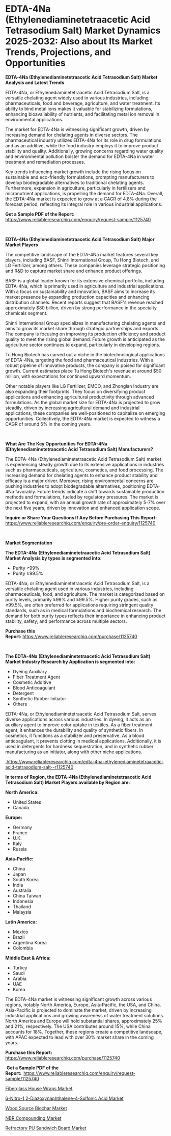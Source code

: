 <p><h1>EDTA-4Na (Ethylenediaminetetraacetic Acid Tetrasodium Salt) Market Dynamics 2025-2032: Also about Its Market Trends, Projections, and Opportunities</h1></p><p><strong>EDTA-4Na (Ethylenediaminetetraacetic Acid Tetrasodium Salt) Market Analysis and Latest Trends</strong></p>
<p><p>EDTA-4Na, or Ethylenediaminetetraacetic Acid Tetrasodium Salt, is a versatile chelating agent widely used in various industries, including pharmaceuticals, food and beverage, agriculture, and water treatment. Its ability to bind metal ions makes it valuable for stabilizing formulations, enhancing bioavailability of nutrients, and facilitating metal ion removal in environmental applications.</p><p>The market for EDTA-4Na is witnessing significant growth, driven by increasing demand for chelating agents in diverse sectors. The pharmaceutical industry utilizes EDTA-4Na for its role in drug formulations and as an additive, while the food industry employs it to improve product stability and quality. Additionally, growing concerns regarding water quality and environmental pollution bolster the demand for EDTA-4Na in water treatment and remediation processes.</p><p>Key trends influencing market growth include the rising focus on sustainable and eco-friendly formulations, prompting manufacturers to develop biodegradable alternatives to traditional chelating agents. Furthermore, expansion in agriculture, particularly in fertilizers and micronutrient applications, is propelling the demand for EDTA-4Na. Overall, the EDTA-4Na market is expected to grow at a CAGR of 4.8% during the forecast period, reflecting its integral role in various industrial applications.</p></p>
<p><strong>Get a Sample PDF of the Report:&nbsp;</strong> <a href="https://www.reliableresearchiq.com/enquiry/request-sample/1125740?utm_campaign=1900&utm_medium=2&utm_source=Github&utm_content=ia&utm_term=02042025&utm_id=edta-4na-ethylenediaminetetraacetic-acid-tetrasodium-salt">https://www.reliableresearchiq.com/enquiry/request-sample/1125740</a></p>
<p>&nbsp;</p>
<p><strong>EDTA-4Na (Ethylenediaminetetraacetic Acid Tetrasodium Salt) Major Market Players</strong></p>
<p><p>The competitive landscape of the EDTA-4Na market features several key players, including BASF, Shinri International Group, Tu Hong Biotech, and LG Fertilizer, among others. These companies leverage strategic positioning and R&D to capture market share and enhance product offerings.</p><p>BASF is a global leader known for its extensive chemical portfolio, including EDTA-4Na, which is primarily used in agriculture and industrial applications. With a focus on sustainability and innovation, BASF aims to increase its market presence by expanding production capacities and enhancing distribution channels. Recent reports suggest that BASF's revenue reached approximately $80 billion, driven by strong performance in the specialty chemicals segment.</p><p>Shinri International Group specializes in manufacturing chelating agents and aims to grow its market share through strategic partnerships and exports. The company is focusing on improving its production efficiency and product quality to meet the rising global demand. Future growth is anticipated as the agriculture sector continues to expand, particularly in developing regions.</p><p>Tu Hong Biotech has carved out a niche in the biotechnological applications of EDTA-4Na, targeting the food and pharmaceutical industries. With a robust pipeline of innovative products, the company is poised for significant growth. Current estimates place Tu Hong Biotech's revenue at around $50 million, with expectations for continued upward momentum.</p><p>Other notable players like LG Fertilizer, EMCO, and Zhonglan Industry are also expanding their footprints. They focus on diversifying product applications and enhancing agricultural productivity through advanced formulations. As the global market size for EDTA-4Na is projected to grow steadily, driven by increasing agricultural demand and industrial applications, these companies are well-positioned to capitalize on emerging opportunities. Collectively, the EDTA-4Na market is expected to witness a CAGR of around 5% in the coming years.</p></p>
<p>&nbsp;</p>
<p><strong>What Are The Key Opportunities For EDTA-4Na (Ethylenediaminetetraacetic Acid Tetrasodium Salt) Manufacturers?</strong></p>
<p><p>The EDTA-4Na (Ethylenediaminetetraacetic Acid Tetrasodium Salt) market is experiencing steady growth due to its extensive applications in industries such as pharmaceuticals, agriculture, cosmetics, and food processing. The increasing demand for chelating agents to enhance product stability and efficacy is a major driver. Moreover, rising environmental concerns are pushing industries to adopt biodegradable alternatives, positioning EDTA-4Na favorably. Future trends indicate a shift towards sustainable production methods and formulations, fueled by regulatory pressures. The market is projected to expand, with an annual growth rate of approximately 5-7% over the next five years, driven by innovation and enhanced application scope.</p></p>
<p><strong>Inquire or Share Your Questions If Any Before Purchasing This Report:</strong> <a href="https://www.reliableresearchiq.com/enquiry/pre-order-enquiry/1125740?utm_campaign=1900&utm_medium=2&utm_source=Github&utm_content=ia&utm_term=02042025&utm_id=edta-4na-ethylenediaminetetraacetic-acid-tetrasodium-salt">https://www.reliableresearchiq.com/enquiry/pre-order-enquiry/1125740</a></p>
<p>&nbsp;</p>
<p><strong>Market Segmentation</strong></p>
<p><strong>The EDTA-4Na (Ethylenediaminetetraacetic Acid Tetrasodium Salt) Market Analysis by types is segmented into:</strong></p>
<p><ul><li>Purity ≥99%</li><li>Purity ≥99.5%</li></ul></p>
<p><p>EDTA-4Na, or Ethylenediaminetetraacetic Acid Tetrasodium Salt, is a versatile chelating agent used in various industries, including pharmaceuticals, food, and agriculture. The market is categorized based on purity levels, primarily ≥99% and ≥99.5%. Higher purity grades, such as ≥99.5%, are often preferred for applications requiring stringent quality standards, such as in medical formulations and biochemical research. The demand for both purity types reflects their importance in enhancing product stability, safety, and performance across multiple sectors.</p></p>
<p><strong>Purchase this Report:&nbsp;</strong><a href="https://www.reliableresearchiq.com/purchase/1125740?utm_campaign=1900&utm_medium=2&utm_source=Github&utm_content=ia&utm_term=02042025&utm_id=edta-4na-ethylenediaminetetraacetic-acid-tetrasodium-salt">https://www.reliableresearchiq.com/purchase/1125740</a></p>
<p>&nbsp;</p>
<p><strong>The EDTA-4Na (Ethylenediaminetetraacetic Acid Tetrasodium Salt) Market Industry Research by Application is segmented into:</strong></p>
<p><ul><li>Dyeing Auxiliary</li><li>Fiber Treatment Agent</li><li>Cosmetic Additive</li><li>Blood Anticoagulant</li><li>Detergent</li><li>Synthetic Rubber Initiator</li><li>Others</li></ul></p>
<p><p>EDTA-4Na, or Ethylenediaminetetraacetic Acid Tetrasodium Salt, serves diverse applications across various industries. In dyeing, it acts as an auxiliary agent to improve color uptake in textiles. As a fiber treatment agent, it enhances the durability and quality of synthetic fibers. In cosmetics, it functions as a stabilizer and preservative. As a blood anticoagulant, it prevents clotting in medical applications. Additionally, it is used in detergents for hardness sequestration, and in synthetic rubber manufacturing as an initiator, along with other niche applications.</p></p>
<p><a href="https://www.reliableresearchiq.com/edta-4na-ethylenediaminetetraacetic-acid-tetrasodium-salt--r1125740?utm_campaign=1900&utm_medium=2&utm_source=Github&utm_content=ia&utm_term=02042025&utm_id=edta-4na-ethylenediaminetetraacetic-acid-tetrasodium-salt">&nbsp;https://www.reliableresearchiq.com/edta-4na-ethylenediaminetetraacetic-acid-tetrasodium-salt--r1125740</a></p>
<p><strong>In terms of Region, the EDTA-4Na (Ethylenediaminetetraacetic Acid Tetrasodium Salt) Market Players available by Region are:</strong></p>
<p>
    <p> <strong> North America: </strong>
        <ul>
            <li>United States</li>
            <li>Canada</li>
        </ul>
        </p> 
    <p> <strong> Europe: </strong>
        <ul>
            <li>Germany</li>
            <li>France</li>
            <li>U.K.</li>
            <li>Italy</li>
            <li>Russia</li>
        </ul>
        </p> 
    <p> <strong> Asia-Pacific: </strong>
        <ul>
            <li>China</li>
            <li>Japan</li>
            <li>South Korea</li>
            <li>India</li>
            <li>Australia</li>
            <li>China Taiwan</li>
            <li>Indonesia</li>
            <li>Thailand</li>
            <li>Malaysia</li>
        </ul>
        </p> 
    <p> <strong> Latin America: </strong>
        <ul>
            <li>Mexico</li>
            <li>Brazil</li>
            <li>Argentina Korea</li>
            <li>Colombia</li>
        </ul>
        </p> 
    <p> <strong> Middle East & Africa: </strong>
        <ul>
            <li>Turkey</li>
            <li>Saudi</li>
            <li>Arabia</li>
            <li>UAE</li>
            <li>Korea</li>
        </ul>
    </p>
    </p>
<p><p>The EDTA-4Na market is witnessing significant growth across various regions, notably North America, Europe, Asia-Pacific, the USA, and China. Asia-Pacific is projected to dominate the market, driven by increasing industrial applications and growing awareness of water treatment solutions. North America and Europe will hold substantial shares, approximately 25% and 21%, respectively. The USA contributes around 15%, while China accounts for 18%. Together, these regions create a competitive landscape, with APAC expected to lead with over 30% market share in the coming years.</p></p>
<p><strong>Purchase this Report: </strong><a href="https://www.reliableresearchiq.com/purchase/1125740?utm_campaign=1900&utm_medium=2&utm_source=Github&utm_content=ia&utm_term=02042025&utm_id=edta-4na-ethylenediaminetetraacetic-acid-tetrasodium-salt">https://www.reliableresearchiq.com/purchase/1125740</a></p>
<p>&nbsp;<strong>Get a Sample PDF of the Report:&nbsp;&nbsp;</strong><a href="https://www.reliableresearchiq.com/enquiry/request-sample/1125740?utm_campaign=1900&utm_medium=2&utm_source=Github&utm_content=ia&utm_term=02042025&utm_id=edta-4na-ethylenediaminetetraacetic-acid-tetrasodium-salt">https://www.reliableresearchiq.com/enquiry/request-sample/1125740</a></p>
<p><strong></strong></p>
<p><p><a href="https://github.com/ayondaylos/Market-Research-Report-List-1/blob/main/fiberglass-house-wraps-market.md?utm_campaign=1900&utm_medium=2&utm_source=Github&utm_content=ia&utm_term=02042025&utm_id=edta-4na-ethylenediaminetetraacetic-acid-tetrasodium-salt">Fiberglass House Wraps Market</a></p><p><a href="https://github.com/bichukapac/Market-Research-Report-List-1/blob/main/6-nitro-12-diazoxynaphthalene-4-sulfonic-acid-market.md?utm_campaign=1900&utm_medium=2&utm_source=Github&utm_content=ia&utm_term=02042025&utm_id=edta-4na-ethylenediaminetetraacetic-acid-tetrasodium-salt">6-Nitro-1,2-Diazoxynaphthalene-4-Sulfonic Acid Market</a></p><p><a href="https://github.com/madethkijori/Market-Research-Report-List-1/blob/main/wood-source-biochar-market.md?utm_campaign=1900&utm_medium=2&utm_source=Github&utm_content=ia&utm_term=02042025&utm_id=edta-4na-ethylenediaminetetraacetic-acid-tetrasodium-salt">Wood Source Biochar Market</a></p><p><a href="https://github.com/leoustolja/Market-Research-Report-List-1/blob/main/nbr-compounding-market.md?utm_campaign=1900&utm_medium=2&utm_source=Github&utm_content=ia&utm_term=02042025&utm_id=edta-4na-ethylenediaminetetraacetic-acid-tetrasodium-salt">NBR Compounding Market</a></p><p><a href="https://github.com/laveeasaadrh/Market-Research-Report-List-1/blob/main/refractory-pu-sandwich-board-market.md?utm_campaign=1900&utm_medium=2&utm_source=Github&utm_content=ia&utm_term=02042025&utm_id=edta-4na-ethylenediaminetetraacetic-acid-tetrasodium-salt">Refractory PU Sandwich Board Market</a></p></p>